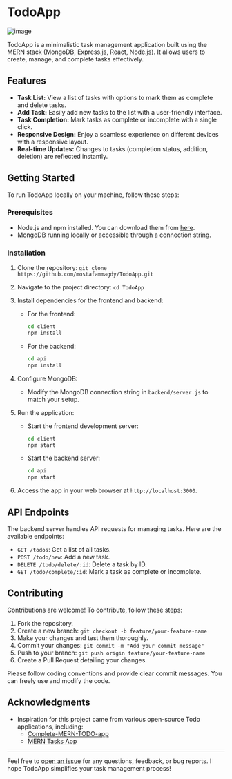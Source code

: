 # TodoApp

![image](https://github.com/mostafammagdy/TodoApp/assets/43654437/fec3dc91-827d-4967-bbd5-fd8c6dcff785)
<!-- Replace with an actual screenshot if available -->

TodoApp is a minimalistic task management application built using the MERN stack (MongoDB, Express.js, React, Node.js). It allows users to create, manage, and complete tasks effectively.

## Features

- **Task List:** View a list of tasks with options to mark them as complete and delete tasks.
- **Add Task:** Easily add new tasks to the list with a user-friendly interface.
- **Task Completion:** Mark tasks as complete or incomplete with a single click.
- **Responsive Design:** Enjoy a seamless experience on different devices with a responsive layout.
- **Real-time Updates:** Changes to tasks (completion status, addition, deletion) are reflected instantly.

## Getting Started

To run TodoApp locally on your machine, follow these steps:

### Prerequisites

- Node.js and npm installed. You can download them from [here](https://nodejs.org/).
- MongoDB running locally or accessible through a connection string.

### Installation

1. Clone the repository: `git clone https://github.com/mostafammagdy/TodoApp.git`
2. Navigate to the project directory: `cd TodoApp`
3. Install dependencies for the frontend and backend:
   - For the frontend:
     ```sh
     cd client
     npm install
     ```
   - For the backend:
     ```sh
     cd api
     npm install
     ```
4. Configure MongoDB:
   - Modify the MongoDB connection string in `backend/server.js` to match your setup.

5. Run the application:
   - Start the frontend development server:
     ```sh
     cd client
     npm start
     ```
   - Start the backend server:
     ```sh
     cd api
     npm start
     ```

6. Access the app in your web browser at `http://localhost:3000`.

## API Endpoints

The backend server handles API requests for managing tasks. Here are the available endpoints:

- `GET /todos`: Get a list of all tasks.
- `POST /todo/new`: Add a new task.
- `DELETE /todo/delete/:id`: Delete a task by ID.
- `GET /todo/complete/:id`: Mark a task as complete or incomplete.

## Contributing

Contributions are welcome! To contribute, follow these steps:

1. Fork the repository.
2. Create a new branch: `git checkout -b feature/your-feature-name`
3. Make your changes and test them thoroughly.
4. Commit your changes: `git commit -m "Add your commit message"`
5. Push to your branch: `git push origin feature/your-feature-name`
6. Create a Pull Request detailing your changes.

Please follow coding conventions and provide clear commit messages.
You can freely use and modify the code.

## Acknowledgments

- Inspiration for this project came from various open-source Todo applications, including:
  - [Complete-MERN-TODO-app](https://github.com/SamiurRahmanMukul/Complete-MERN-TODO-Application)
  - [MERN Tasks App](https://github.com/Azim-Ahmed/MERN--TODO)

---

Feel free to [open an issue](https://github.com/mostafammagdy/TodoApp/issues) for any questions, feedback, or bug reports. I hope TodoApp simplifies your task management process!

